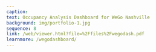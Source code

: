 ```yaml
---
caption:  
text: Occupancy Analysis Dashboard for WeGo Nashville
background: img/portfolio-1.jpg
sequence: 8
link: /web/viewer.html?file=%2Ffiles%2Fwegodash.pdf
learnmore: /wegodashboard/
---
```


 